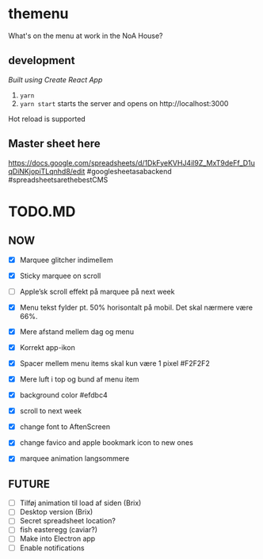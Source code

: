 # themenu
What's on the menu at work in the NoA House?

## development
_Built using Create React App_
1. `yarn`
1. `yarn start` starts the server and opens on http://localhost:3000

Hot reload is supported

## Master sheet here
https://docs.google.com/spreadsheets/d/1DkFyeKVHJ4il9Z_MxT9deFf_D1uqDiNKjopiTLqnhd8/edit
#googlesheetasabackend #spreadsheetsarethebestCMS

# TODO.MD

## NOW

- [X] Marquee glitcher indimellem
- [X] Sticky marquee on scroll
- [ ] Apple’sk scroll effekt på marquee på next week
- [X] Menu tekst fylder pt. 50% horisontalt på mobil. Det skal nærmere være 66%.
- [X] Mere afstand mellem dag og menu
- [X] Korrekt app-ikon
- [X] Spacer mellem menu items skal kun være 1 pixel #F2F2F2
- [X] Mere luft i top og bund af menu item

- [X] background color #efdbc4
- [X] scroll to next week
- [X] change font to AftenScreen
- [X] change favico and apple bookmark icon to new ones
- [X] marquee animation langsommere

## FUTURE
- [ ] Tilføj animation til load af siden (Brix)
- [ ] Desktop version (Brix)
- [ ] Secret spreadsheet location?
- [ ] fish easteregg (caviar?)
- [ ] Make into Electron app
- [ ] Enable notifications